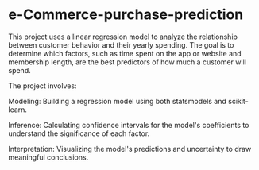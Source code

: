# e-Commerce-purchase-prediction
This project uses a linear regression model to analyze the relationship between customer behavior and their yearly spending. The goal is to determine which factors, such as time spent on the app or website and membership length, are the best predictors of how much a customer will spend.

The project involves:

Modeling: Building a regression model using both statsmodels and scikit-learn.

Inference: Calculating confidence intervals for the model's coefficients to understand the significance of each factor.

Interpretation: Visualizing the model's predictions and uncertainty to draw meaningful conclusions.

